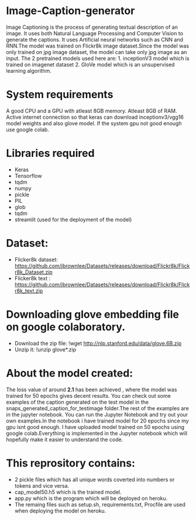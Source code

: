# Image-Caption-generator
Image Captioning is the process of generating textual description of an image. It uses both Natural Language Processing and Computer Vision to generate the captions. It uses Artificial neural networks such as CNN and RNN.The model was trained on Flickr8k image dataset.Since the model was only trained on jpg image dataset, the model can take only jpg image as an input.
The 2 pretrained models used here are:
            1. inceptionV3 model which is trained on imagenet dataset
            2. GloVe model which is an unsupervised learning algorithm. 
            
 
 # System requirements
 A good CPU and a GPU with atleast 8GB memory.
 Atleast 8GB of RAM.
 Active internet connection so that keras can download inceptionv3/vgg16 model weights and also glove model.
 If the system gpu not good enough use google colab.
 
# Libraries required
* Keras 
* Tensorflow 
* tqdm
* numpy
* pickle
* PIL
* glob
* tqdm
* streamlit (used for the deployment of the model)
 
 # Dataset:
 * Flicker8k dataset: https://github.com/jbrownlee/Datasets/releases/download/Flickr8k/Flickr8k_Dataset.zip
 * Flicker8k text : https://github.com/jbrownlee/Datasets/releases/download/Flickr8k/Flickr8k_text.zip
 
 # Downloading glove embedding  file on google colaboratory.
 * Download the zip file: !wget http://nlp.stanford.edu/data/glove.6B.zip
 * Unzip it: !unzip glove*.zip
 
 # About the model created:
 The loss value of  around **2.1** has been achieved , where the model was trained for 50 epochs  gives decent results. You can check out some examples of the caption generated on the test model in the snaps_generated_caption_for_testimage folder.The rest of the examples are in the jupyter notebook. You can run the Jupyter Notebook and try out your own examples.In the notebook i have trained model for 20 epochs since my gpu isnt good enough. I have uploaded model trained on 50 epochs using google colab.Everything is implemented in the Jupyter notebook which will hopefully make it easier to understand the code.
 
 # This reprository contains:
 * 2 pickle files which has all unique words coverted into numbers or tokens and vice versa.
 * cap_model50.h5 which is the trained model.
 * app.py which is the program which will be deployed on heroku.
 * The remaing files such as setup.sh, requirements.txt, Procfile are used when deploying the model on heroku. 
 


 
 
 

